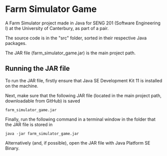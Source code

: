 # Farm Simulator Game
A Farm Simulator project made in Java for SENG 201 (Software Engineering I) at the University of Canterbury, as part of a pair.

The source code is in the "src" folder, sorted in their respective Java packages.

The JAR file (farm_simulator_game.jar) is the main project path.

## Running the JAR file

To run the JAR file, firstly ensure that Java SE Development Kit 11 is installed on the machine.

Next, make sure that the following JAR file (located in the main project path, downloadable from GitHub) is saved
```
farm_simulator_game.jar
```

Finally, run the following command in a terminal window in the folder that the JAR file is stored in
```
java -jar farm_simulator_game.jar
```

Alternatively (and, if possible), open the JAR file with Java Platform SE Binary.
